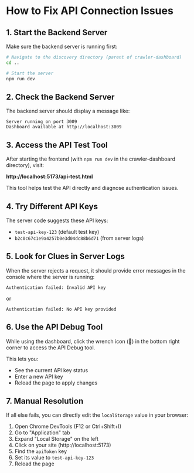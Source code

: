 # How to Fix API Connection Issues

## 1. Start the Backend Server

Make sure the backend server is running first:

```bash
# Navigate to the discovery directory (parent of crawler-dashboard)
cd ..

# Start the server
npm run dev
```

## 2. Check the Backend Server

The backend server should display a message like:

```
Server running on port 3009
Dashboard available at http://localhost:3009
```

## 3. Access the API Test Tool

After starting the frontend (with `npm run dev` in the crawler-dashboard directory), visit:

**http://localhost:5173/api-test.html**

This tool helps test the API directly and diagnose authentication issues.

## 4. Try Different API Keys

The server code suggests these API keys:
- `test-api-key-123` (default test key)
- `b2c0c67c1e9a4257b0e3d04dc88b6d71` (from server logs)

## 5. Look for Clues in Server Logs

When the server rejects a request, it should provide error messages in the console where the server is running:

```
Authentication failed: Invalid API key
```

or

```
Authentication failed: No API key provided
```

## 6. Use the API Debug Tool

While using the dashboard, click the wrench icon (🔧) in the bottom right corner to access the API Debug tool.

This lets you:
- See the current API key status
- Enter a new API key
- Reload the page to apply changes

## 7. Manual Resolution

If all else fails, you can directly edit the `localStorage` value in your browser:

1. Open Chrome DevTools (F12 or Ctrl+Shift+I)
2. Go to "Application" tab
3. Expand "Local Storage" on the left
4. Click on your site (http://localhost:5173)
5. Find the `apiToken` key
6. Set its value to `test-api-key-123`
7. Reload the page 